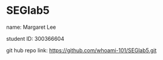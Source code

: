 # SEGlab5

name: Margaret Lee

student ID: 300366604

git hub repo link: https://github.com/whoami-101/SEGlab5.git
